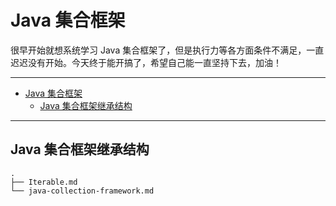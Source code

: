 # Java 集合框架

很早开始就想系统学习 Java 集合框架了，但是执行力等各方面条件不满足，一直迟迟没有开始。今天终于能开搞了，希望自己能一直坚持下去，加油！

---

- [Java 集合框架](#java-%E9%9B%86%E5%90%88%E6%A1%86%E6%9E%B6)
  - [Java 集合框架继承结构](#java-%E9%9B%86%E5%90%88%E6%A1%86%E6%9E%B6%E7%BB%A7%E6%89%BF%E7%BB%93%E6%9E%84)

---

## Java 集合框架继承结构

```tree
.
├── Iterable.md
└── java-collection-framework.md
```
